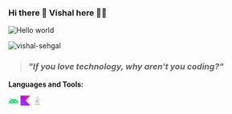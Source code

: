 ### Hi there 👋 Vishal here 👨‍💻

<img src="https://github.com/vishal-sehgal/vishal-sehgal/assets/20669217/f541506c-1702-4c8a-8c97-c75f700dbc32" alt="Hello world">
<img src="https://github.com/vishal-sehgal/vishal-sehgal/assets/20669217/9391c883-7dfb-4ffd-80f8-a85996c2866a" alt="">



<p align="left"> <img src="https://komarev.com/ghpvc/?username=vishal-sehgal&label=Views&color=blue&style=plastic" alt="vishal-sehgal" /> </p>

 >### _"If you love technology, why aren't you coding?"_

**Languages and Tools:**  

<code><img height="20" src="https://raw.githubusercontent.com/github/explore/80688e429a7d4ef2fca1e82350fe8e3517d3494d/topics/android/android.png"></code>
<code><img height="20" src="https://raw.githubusercontent.com/github/explore/80688e429a7d4ef2fca1e82350fe8e3517d3494d/topics/kotlin/kotlin.png"></code>
<code><img height="20" src="https://raw.githubusercontent.com/github/explore/80688e429a7d4ef2fca1e82350fe8e3517d3494d/topics/java/java.png"></code>

<!--
**CoderVishalSehgal/CoderVishalSehgal** is a ✨ _special_ ✨ repository because its `README.md` (this file) appears on your GitHub profile.

Here are some ideas to get you started:

- 🔭 I’m currently working on ...
- 🌱 I’m currently learning ...
- 👯 I’m looking to collaborate on ...
- 🤔 I’m looking for help with ...
- 💬 Ask me about ...
- 📫 How to reach me: ...
- 😄 Pronouns: ...
- ⚡ Fun fact: ...
-->
